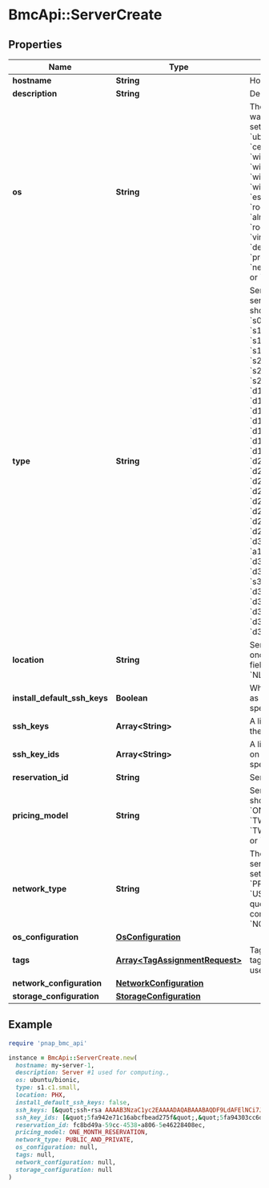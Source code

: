 # BmcApi::ServerCreate

## Properties

| Name | Type | Description | Notes |
| ---- | ---- | ----------- | ----- |
| **hostname** | **String** | Hostname of server. |  |
| **description** | **String** | Description of server. | [optional] |
| **os** | **String** | The server’s OS ID used when the server was created. Currently this field should be set to either &#x60;ubuntu/bionic&#x60;, &#x60;ubuntu/focal&#x60;, &#x60;ubuntu/jammy&#x60;, &#x60;ubuntu/jammy+pytorch&#x60;, &#x60;centos/centos7&#x60;, &#x60;centos/centos8&#x60;, &#x60;windows/srv2019std&#x60;, &#x60;windows/srv2019dc&#x60;, &#x60;windows/srv2022std&#x60;, &#x60;windows/srv2022dc&#x60;, &#x60;esxi/esxi70&#x60;, &#x60;esxi/esxi80&#x60;, &#x60;almalinux/almalinux8&#x60;, &#x60;rockylinux/rockylinux8&#x60;, &#x60;almalinux/almalinux9&#x60;, &#x60;rockylinux/rockylinux9&#x60;, &#x60;virtuozzo/virtuozzo7&#x60;, &#x60;debian/bullseye&#x60;, &#x60;debian/bookworm&#x60;, &#x60;proxmox/bullseye&#x60;, &#x60;proxmox/proxmox8&#x60;, &#x60;netris/controller&#x60;, &#x60;netris/softgate_1g&#x60;, &#x60;netris/softgate_10g&#x60; or &#x60;netris/softgate_25g&#x60;. |  |
| **type** | **String** | Server type ID. Cannot be changed once a server is created. Currently this field should be set to either &#x60;s0.d1.small&#x60;, &#x60;s0.d1.medium&#x60;, &#x60;s1.c1.small&#x60;, &#x60;s1.c1.medium&#x60;, &#x60;s1.c2.medium&#x60;, &#x60;s1.c2.large&#x60;, &#x60;s1.e1.small&#x60;, &#x60;s1.e1.medium&#x60;, &#x60;s1.e1.large&#x60;, &#x60;s2.c1.small&#x60;, &#x60;s2.c1.medium&#x60;, &#x60;s2.c1.large&#x60;, &#x60;s2.c2.small&#x60;, &#x60;s2.c2.medium&#x60;, &#x60;s2.c2.large&#x60;, &#x60;d1.c1.small&#x60;, &#x60;d1.c2.small&#x60;, &#x60;d1.c3.small&#x60;, &#x60;d1.c4.small&#x60;, &#x60;d1.c1.medium&#x60;, &#x60;d1.c2.medium&#x60;, &#x60;d1.c3.medium&#x60;, &#x60;d1.c4.medium&#x60;, &#x60;d1.c1.large&#x60;, &#x60;d1.c2.large&#x60;, &#x60;d1.c3.large&#x60;, &#x60;d1.c4.large&#x60;, &#x60;d1.m1.medium&#x60;, &#x60;d1.m2.medium&#x60;, &#x60;d1.m3.medium&#x60;, &#x60;d1.m4.medium&#x60;, &#x60;d2.c1.medium&#x60;, &#x60;d2.c2.medium&#x60;, &#x60;d2.c3.medium&#x60;, &#x60;d2.c4.medium&#x60;, &#x60;d2.c5.medium&#x60;, &#x60;d2.c1.large&#x60;, &#x60;d2.c2.large&#x60;, &#x60;d2.c3.large&#x60;, &#x60;d2.c4.large&#x60;, &#x60;d2.c5.large&#x60;, &#x60;d2.m1.xlarge&#x60;, &#x60;d2.m2.xxlarge&#x60;, &#x60;d2.m3.xlarge&#x60;, &#x60;d2.m4.xlarge&#x60;, &#x60;d2.m5.xlarge&#x60;, &#x60;d2.c4.db1.pliops1&#x60;, &#x60;d3.m4.xlarge&#x60;, &#x60;d3.m5.xlarge&#x60;, &#x60;d3.m6.xlarge&#x60;, &#x60;a1.c5.large&#x60;, &#x60;d3.s5.xlarge&#x60;, &#x60;d3.m4.xxlarge&#x60;, &#x60;d3.m5.xxlarge&#x60;, &#x60;d3.m6.xxlarge&#x60;, &#x60;s3.c3.medium&#x60;, &#x60;s3.c3.large&#x60;, &#x60;d3.c4.medium&#x60;, &#x60;d3.c5.medium&#x60;, &#x60;d3.c6.medium&#x60;, &#x60;d3.c1.large&#x60;, &#x60;d3.c2.large&#x60;, &#x60;d3.c3.large&#x60;, &#x60;d3.m1.xlarge&#x60;, &#x60;d3.m2.xlarge&#x60;, &#x60;d3.m3.xlarge&#x60;, &#x60;d3.g2.c1.xlarge&#x60;, &#x60;d3.g2.c2.xlarge&#x60; or &#x60;d3.g2.c3.xlarge&#x60;. |  |
| **location** | **String** | Server location ID. Cannot be changed once a server is created. Currently this field should be set to &#x60;PHX&#x60;, &#x60;ASH&#x60;, &#x60;SGP&#x60;, &#x60;NLD&#x60;, &#x60;CHI&#x60;, &#x60;SEA&#x60; or &#x60;AUS&#x60;. |  |
| **install_default_ssh_keys** | **Boolean** | Whether or not to install SSH keys marked as default in addition to any SSH keys specified in this request. | [optional][default to true] |
| **ssh_keys** | **Array&lt;String&gt;** | A list of SSH keys that will be installed on the server. | [optional] |
| **ssh_key_ids** | **Array&lt;String&gt;** | A list of SSH key IDs that will be installed on the server in addition to any SSH keys specified in this request. | [optional] |
| **reservation_id** | **String** | Server reservation ID. | [optional] |
| **pricing_model** | **String** | Server pricing model. Currently this field should be set to &#x60;HOURLY&#x60;, &#x60;ONE_MONTH_RESERVATION&#x60;, &#x60;TWELVE_MONTHS_RESERVATION&#x60;, &#x60;TWENTY_FOUR_MONTHS_RESERVATION&#x60; or &#x60;THIRTY_SIX_MONTHS_RESERVATION&#x60;. | [optional][default to &#39;HOURLY&#39;] |
| **network_type** | **String** | The type of network configuration for this server.&lt;br&gt; Currently this field should be set to &#x60;PUBLIC_AND_PRIVATE&#x60;, &#x60;PRIVATE_ONLY&#x60;, &#x60;PUBLIC_ONLY&#x60; or &#x60;USER_DEFINED&#x60;.&lt;br&gt; Setting the &#x60;force&#x60; query parameter to &#x60;true&#x60; allows you to configure network configuration type as &#x60;NONE&#x60;. | [optional][default to &#39;PUBLIC_AND_PRIVATE&#39;] |
| **os_configuration** | [**OsConfiguration**](OsConfiguration.md) |  | [optional] |
| **tags** | [**Array&lt;TagAssignmentRequest&gt;**](TagAssignmentRequest.md) | Tags to set to the server. To create a new tag or list all the existing tags that you can use, refer to [Tags API](https://developers.phoenixnap.com/docs/tags/1/overview). | [optional] |
| **network_configuration** | [**NetworkConfiguration**](NetworkConfiguration.md) |  | [optional] |
| **storage_configuration** | [**StorageConfiguration**](StorageConfiguration.md) |  | [optional] |

## Example

```ruby
require 'pnap_bmc_api'

instance = BmcApi::ServerCreate.new(
  hostname: my-server-1,
  description: Server #1 used for computing.,
  os: ubuntu/bionic,
  type: s1.c1.small,
  location: PHX,
  install_default_ssh_keys: false,
  ssh_keys: [&quot;ssh-rsa AAAAB3NzaC1yc2EAAAADAQABAAABAQDF9LdAFElNCi7JoWh6KUcchrJ2Gac1aqGRPpdZNowObpRtmiRCecAMb7bUgNAaNfcmwiQi7tos9TlnFgprIcfMWb8MSs3ABYHmBgqEEt3RWYf0fAc9CsIpJdMCUG28TPGTlRXCEUVNKgLMdcseAlJoGp1CgbHWIN65fB3he3kAZcfpPn5mapV0tsl2p+ZyuAGRYdn5dJv2RZDHUZBkOeUobwsij+weHCKAFmKQKtCP7ybgVHaQjAPrj8MGnk1jBbjDt5ws+Be+9JNjQJee9zCKbAOsIo3i+GcUIkrw5jxPU/RTGlWBcemPaKHdciSzGcjWboapzIy49qypQhZe1U75 user@my_ip&quot;],
  ssh_key_ids: [&quot;5fa942e71c16abcfbead275f&quot;,&quot;5fa94303cc6dc49346404fca&quot;,&quot;5fa943127bda760ad80c237e&quot;],
  reservation_id: fc8bd49a-59cc-4538-a806-5e46228408ec,
  pricing_model: ONE_MONTH_RESERVATION,
  network_type: PUBLIC_AND_PRIVATE,
  os_configuration: null,
  tags: null,
  network_configuration: null,
  storage_configuration: null
)
```

